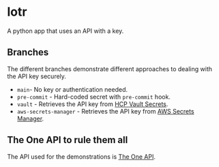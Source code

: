 # lotr

A python app that uses an API with a key.

## Branches

The different branches demonstrate different approaches to dealing with the
API key securely.

* `main`- No key or authentication needed.
* `pre-commit` - Hard-coded secret with `pre-commit` hook.
* `vault` - Retrieves the API key from [HCP Vault Secrets](https://hashicorp.com/products/vault).
* `aws-secrets-manager` - Retrieves the API key from [AWS Secrets Manager](https://aws.amazon.com/secrets-manager/).

## The One API to rule them all

The API used for the demonstrations is [The One API](https://the-one-api.dev/).
